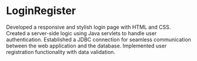 # LoginRegister
Developed a responsive and stylish login page with HTML and CSS. Created a server-side logic using Java servlets to handle user authentication. Established a JDBC connection for seamless communication between the web application and the database. Implemented user registration functionality with data validation.
